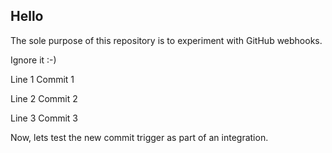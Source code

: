 ## Hello
The sole purpose of this repository is to experiment with GitHub webhooks.

Ignore it :-)

Line 1 Commit 1

Line 2 Commit 2

Line 3 Commit 3

Now, lets test the new commit trigger as part of an integration.

